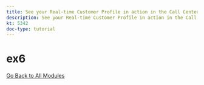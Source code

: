 ```yaml
---
title: See your Real-time Customer Profile in action in the Call Center
description: See your Real-time Customer Profile in action in the Call Center
kt: 5342
doc-type: tutorial
---
```

# ex6

[Go Back to All Modules](../../../overview.md)
